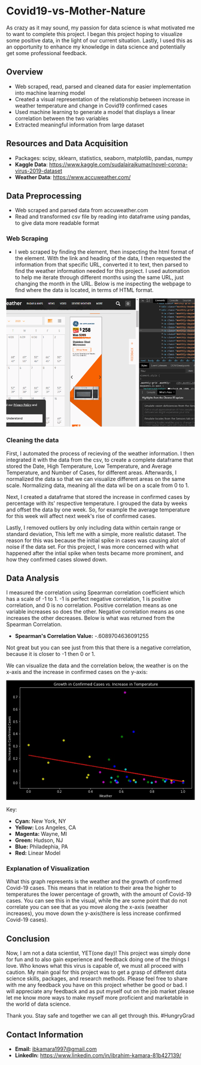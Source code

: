 # Covid19-vs-Mother-Nature
As crazy as it may sound, my passion for data science is what motivated me to want to complete this project. I began this project hoping to visualize some positive data, in the light of our current situation. Lastly, I used this as an opportunity to enhance my knowledge in data science and potentially get some professional feedback.
## Overview
- Web scraped, read, parsed and cleaned data for easier implementation into machine learning model
- Created a visual representation of the relationship between increase in weather temperature and change in Covid19 confirmed cases
- Used machine learning to generate a model that displays a linear correlation between the two variables
- Extracted meaningful information from large dataset
## Resources and Data Acquisition
- Packages: scipy, sklearn, statistics, seaborn, matplotlib, pandas, numpy
- **Kaggle Data**: https://www.kaggle.com/sudalairajkumar/novel-corona-virus-2019-dataset
- **Weather Data**: https://www.accuweather.com/

## Data Preprocessing
- Web scraped and parsed data from accuweather.com 
- Read and transformed csv file by reading into dataframe using pandas, to give data more readable format
### Web Scraping
- I web scraped by finding the element, then inspecting the html format of the element. With the link and heading of the data, I then requested the information from that specific URL, converted it to text, then parsed to find the weather information needed for this project. I used automation to help me iterate through different months using the same URL, just changing the month in the URL. Below is me inspecting the webpage to find where the data is located, in terms of HTML format.

![web scraping](https://github.com/ibkamara0/Covid19-vs-Mother-Nature/blob/master/web%20scraping.gif)

### Cleaning the data
First, I automated the process of recieving of the weather information. I then integrated it with the data from the csv, to create a complete dataframe that stored the Date, High Temperature, Low Temperature, and Average Temperature, and Number of Cases, for different areas. Afterwards, I normalized the data so that we can visualize different areas on the same scale. Normalizing data, meaning all the data wil be on a scale from 0 to 1.

Next, I created a dataframe that stored the increase in confirmed cases by percentage with its' respective temperature. I grouped the data by weeks and offset the data by one week. So, for example the average temperature for this week will affect next week's rise of confirmed cases.

Lastly, I removed outliers by only including data within certain range or standard deviation, This left me with a simple, more realistic dataset. The reason for this was because the initial spike in cases was causing alot of noise if the data set. For this project, I was more concerned with what happened after the intial spike when tests became more prominent, and how they confirmed cases slowed down.

## Data Analysis
I measured the correlation using Spearman correlation coefficient which has a scale of -1 to 1. -1 is perfect negative correlation, 1 is positive correlation, and 0 is no correlation. Positive correlation means as one variable increases so does the other. Negative correlation means as one increases the other decreases. Below is what was returned from the Spearman Correlation.

- **Spearman's Correlation Value:** -.6089704636091255

Not great but you can see just from this that there is a negative correlation, because it is closer to -1 then 0 or 1.

We can visualize the data and the correlation below, the weather is on the x-axis and the increase in confirmed cases on the y-axis:

![Visualization of Data](https://github.com/ibkamara0/Covid19-vs-Mother-Nature/blob/master/Data%20Visualization.jpg)

Key:
- **Cyan:** New York, NY
- **Yellow:** Los Angeles, CA
- **Magenta:** Wayne, MI
- **Green:** Hudson, NJ
- **Blue:** Philadephia, PA
- **Red:** Linear Model

### Explanation of Visualization

What this graph represents is the weather and the growth of confirmed Covid-19 cases. This means that in relation to their area the higher to temperatures the lower percentage of growth, with the amount of Covid-19 cases. You can see this in the visual, while the are some point that do not correlate you can see that as you move along the x-axis (weather increases), you move down the y-axis(there is less increase confirmed Covid-19 cases).


## Conclusion
Now, I am not a data scientist, YET(one day)! This project was simply done for fun and to also gain experience and feedback doing one of the things I love. Who knows what this virus is capable of, we must all proceed with caution. My main goal for this project was to get a grasp of different data science skills, packages, and research methods. Please feel free to share with me any feedback you have on this project whether be good or bad. I will appreciate any feedback and as put myself out on the job market please let me know more ways to make myself more proficient and marketable in the world of data science.

Thank you. Stay safe and together we can all get through this. #HungryGrad

## Contact Information

- **Email:** ibkamara1997@gmail.com
- **LinkedIn:** https://www.linkedin.com/in/ibrahim-kamara-81b427139/
